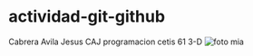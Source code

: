 # actividad-git-github
Cabrera Avila Jesus CAJ
programacion 
cetis 61
3-D
![foto mia](https://github.com/user-attachments/assets/dc9ea249-d29c-4351-a935-c04f420de4f2)

